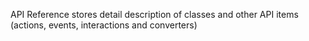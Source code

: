 API Reference stores detail description of classes and other API items (actions, events, interactions and converters)